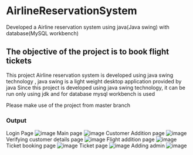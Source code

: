 # AirlineReservationSystem
Developed a Airline reservation system using java(Java swing) with database(MySQL workbench)
## The objective of the project is to book flight tickets
This project Airline reservation system is developed using java swing technology , java swing is a light weight desktop application provided by java
Since this project is developed using java swing technology, it can be run only using jdk and for database mysql workbench is used

Please make use of the project from master branch

### Output
Login Page
![image](https://github.com/DivyashreeGovindan25/AirlineReservationSystem/assets/136978089/93cdce29-4bcc-47d4-b8ce-40f6c4dbe815)
Main page
![image](https://github.com/DivyashreeGovindan25/AirlineReservationSystem/assets/136978089/4caf152f-449d-4328-b740-8c61a97da80a)
Customer Addition page
![image](https://github.com/DivyashreeGovindan25/AirlineReservationSystem/assets/136978089/0d423293-f0ea-404b-8bff-49319b93fd0d)
Verifying customer details page
![image](https://github.com/DivyashreeGovindan25/AirlineReservationSystem/assets/136978089/9a2547f1-b336-4635-ad8b-7b3ac036fb74)
Flight addition page
![image](https://github.com/DivyashreeGovindan25/AirlineReservationSystem/assets/136978089/d49bfcc3-0bde-44c0-9083-d55b804b807b)
Ticket booking page
![image](https://github.com/DivyashreeGovindan25/AirlineReservationSystem/assets/136978089/16ced541-e7bc-4c0e-a317-807d62a6b807)
Ticket page
![image](https://github.com/DivyashreeGovindan25/AirlineReservationSystem/assets/136978089/4e90c14f-6ef9-498e-a843-59ca9dead335)
Adding admin 
![image](https://github.com/DivyashreeGovindan25/AirlineReservationSystem/assets/136978089/39a56420-db9f-4327-a705-8c133a050b52)








